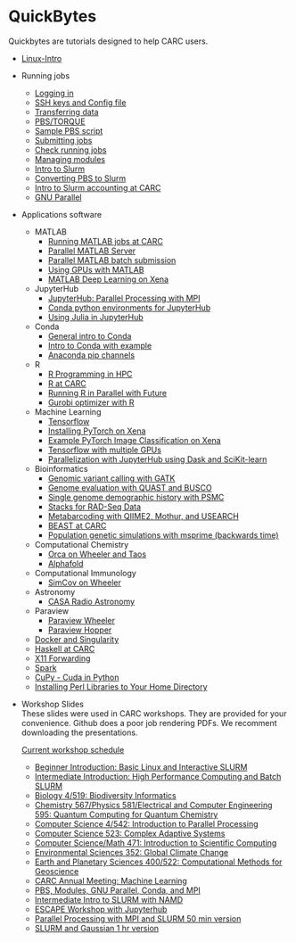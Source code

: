 # QuickBytes
Quickbytes are tutorials designed to help CARC users.  
    
   * [Linux-Intro](https://github.com/UNM-CARC/QuickBytes/blob/master/docs/linux_intro.md)

   * Running jobs
      * [Logging in](https://github.com/UNM-CARC/QuickBytes/blob/master/docs/logging_in.md)
      * [SSH keys and Config file](https://github.com/UNM-CARC/QuickBytes/blob/table-of-contents-readme/ssh_keygen_config.md)
      * [Transferring data](https://github.com/UNM-CARC/QuickBytes/blob/master/docs/transfer_data.md)
      * [PBS/TORQUE](https://github.com/UNM-CARC/QuickBytes/blob/master/docs/pbs-torque.md)
      * [Sample PBS script](https://github.com/UNM-CARC/QuickBytes/blob/master/docs/pbs_scripts2.md)
      * [Submitting jobs](https://github.com/UNM-CARC/QuickBytes/blob/master/docs/submitting_jobs.md)
      * [Check running jobs](https://github.com/UNM-CARC/QuickBytes/blob/master/docs/checking_on_running_jobs.md)
      * [Managing modules](https://github.com/UNM-CARC/QuickBytes/blob/master/docs/module_management.md)
      * [Intro to Slurm](https://github.com/UNM-CARC/QuickBytes/blob/master/docs/Intro_to_slurm.md)
      * [Converting PBS to Slurm](https://github.com/UNM-CARC/QuickBytes/blob/master/docs/pbs2slurm.md)
      * [Intro to Slurm accounting at CARC](https://github.com/UNM-CARC/QuickBytes/blob/master/docs/slurm_accounting.md)
      * [GNU Parallel](https://github.com/UNM-CARC/QuickBytes/blob/master/docs/GNU%20Parallel.md)

   * Applications software
      * MATLAB
         * [Running MATLAB jobs at CARC](https://github.com/UNM-CARC/QuickBytes/blob/master/docs/running_matlab_jobs.md)
         * [Parallel MATLAB Server](https://github.com/UNM-CARC/QuickBytes/blob/master/docs/ParallelMatlabServer.md)
         * [Parallel MATLAB batch submission](https://github.com/UNM-CARC/QuickBytes/blob/parallel_matlab_profile_creation/Parallel%20MATLAB%20profile%20setup%20and%20batch%20submission.md)
         * [Using GPUs with MATLAB](https://github.com/UNM-CARC/QuickBytes/blob/master/docs/Using%20GPUs%20on%20Xena%20with%20MATLAB.md)
         * [MATLAB Deep Learning on Xena](https://github.com/UNM-CARC/QuickBytes/blob/master/docs/MATLAB%20Deep%20Learning%20on%20Xena.md)
      * JupyterHub
         * [JupyterHub: Parallel Processing with MPI](https://github.com/UNM-CARC/QuickBytes/blob/master/docs/parallelization_with%20Jupyterhub_using_mpi.md)
         * [Conda python environments for JupyterHub](https://github.com/UNM-CARC/QuickBytes/blob/master/docs/Conda_JupyterHub.md)
         * [Using Julia in JupyterHub](https://github.com/UNM-CARC/QuickBytes/blob/master/docs/julia_with_jupyterhub.md)
      * Conda
         * [General intro to Conda](https://github.com/UNM-CARC/QuickBytes/blob/master/docs/anaconda_general_intro.md)
         * [Intro to Conda with example](https://github.com/UNM-CARC/QuickBytes/blob/master/docs/anaconda_intro.md)
         * [Anaconda pip channels](https://github.com/UNM-CARC/QuickBytes/blob/master/docs/anaconda_pip_channels.md)
      * R
         * [R Programming in HPC](https://github.com/UNM-CARC/QuickBytes/blob/master/docs/R_usage.md)
         * [R at CARC](https://github.com/UNM-CARC/QuickBytes/tree/master/docs/R_at_CARC)
         * [Running R in Parallel with Future](https://github.com/UNM-CARC/QuickBytes/blob/master/docs/Parallel_R_with_Future.ipynb)
         * [Gurobi optimizer with R](https://github.com/UNM-CARC/QuickBytes/blob/master/docs/Gurobi%20optimizer%20with%20R.md)
      * Machine Learning
         * [Tensorflow](https://github.com/UNM-CARC/QuickBytes/blob/master/docs/Tensorflow_documentation.md)
         * [Installing PyTorch on Xena](https://github.com/UNM-CARC/QuickBytes/blob/master/docs/PyTorch_1.9_Xena.md)
         * [Example PyTorch Image Classification on Xena](https://github.com/UNM-CARC/QuickBytes/blob/master/docs/PyTorch_Classifier_Xena%20.ipynb)
         * [Tensorflow with multiple GPUs](https://github.com/UNM-CARC/QuickBytes/blob/master/docs/multiGPU_tensorflow_tutorial.ipynb)
         * [Parallelization with JupyterHub using Dask and SciKit-learn](https://github.com/UNM-CARC/QuickBytes/blob/master/docs/parallel_jupyterhub_with_dask_and_scikit-learn.md)
      * Bioinformatics
         * [Genomic variant calling with GATK](https://github.com/UNM-CARC/QuickBytes/blob/master/docs/GATK_QuickByte.md)
         * [Genome evaluation with QUAST and BUSCO](https://github.com/UNM-CARC/QuickBytes/blob/master/docs/genome_evaluation.md)
         * [Single genome demographic history with PSMC](https://github.com/UNM-CARC/QuickBytes/blob/master/docs/psmc_quickbyte.md)
         * [Stacks for RAD-Seq Data](https://github.com/UNM-CARC/QuickBytes/blob/master/docs/Stacks_quickbyte.md)
         * [Metabarcoding with QIIME2, Mothur, and USEARCH](https://github.com/UNM-CARC/QuickBytes/blob/master/docs/Metabarcoding.md)
         * [BEAST at CARC](https://github.com/UNM-CARC/QuickBytes/blob/master/docs/Beast_at_CARC.md)
         * [Population genetic simulations with msprime (backwards time)](https://github.com/UNM-CARC/QuickBytes/blob/master/docs/msprime_quickbyte.md)
      * Computational Chemistry
         * [Orca on Wheeler and Taos](https://github.com/UNM-CARC/QuickBytes/blob/master/docs/orca_wheeler_taos.md)
         * [Alphafold](https://github.com/UNM-CARC/QuickBytes/blob/master/docs/alphafold.md)
      * Computational Immunology
         * [SimCov on Wheeler](https://github.com/UNM-CARC/QuickBytes/blob/master/docs/SimCov.md)
      *  Astronomy
         * [CASA Radio Astronomy](https://github.com/UNM-CARC/QuickBytes/blob/master/docs/mpiCASA.md)
      * Paraview
        * [Paraview Wheeler](https://github.com/UNM-CARC/QuickBytes/blob/master/docs/paraview.md)
        * [Paraview Hopper](https://github.com/UNM-CARC/QuickBytes/blob/master/docs/Paraview_Hopper.md)
      * [Docker and Singularity](https://github.com/UNM-CARC/QuickBytes/blob/master/docs/singularity-markdown-version.md)
      * [Haskell at CARC](https://github.com/UNM-CARC/QuickBytes/blob/master/docs/haskell.md)
      * [X11 Forwarding](https://github.com/UNM-CARC/QuickBytes/blob/master/docs/X11_forwarding.md)
      * [Spark](https://github.com/UNM-CARC/QuickBytes/blob/master/docs/spark.md)
      * [CuPy - Cuda in Python](https://github.com/UNM-CARC/QuickBytes/blob/master/docs/CuPy_on_CARC.ipynb)
      * [Installing Perl Libraries to Your Home Directory](https://github.com/UNM-CARC/QuickBytes/blob/master/docs/install_perl_libraries.md)

      
* Workshop Slides   
These slides were used in CARC workshops. They are provided for your convenience. Github does a poor job rendering PDFs. We recomment downloading the presentations.

  [Current workshop schedule](https://carc.unm.edu/education--training/workshops-and-seminars.html)
    * [Beginner Introduction: Basic Linux and Interactive SLURM](https://github.com/UNM-CARC/QuickBytes/blob/master/workshop_slides/BeginnerIntro.pdf)
    * [Intermediate Introduction: High Performance Computing and Batch SLURM](https://github.com/UNM-CARC/QuickBytes/blob/master/workshop_slides/IntermediateIntro.pdf)
    * [Biology 4/519: Biodiversity Informatics](https://github.com/UNM-CARC/QuickBytes/blob/master/workshop_slides/BIOL419_519.pdf)
    * [Chemistry 567/Physics 581/Electrical and Computer Engineering 595: Quantum Computing for Quantum Chemistry](https://github.com/UNM-CARC/QuickBytes/blob/master/workshop_slides/CHEM567.pdf)
    * [Computer Science 4/542: Introduction to Parallel Processing](https://github.com/UNM-CARC/QuickBytes/blob/master/workshop_slides/CS442.pdf)
    * [Computer Science 523: Complex Adaptive Systems](https://github.com/UNM-CARC/QuickBytes/blob/master/workshop_slides/CS523.pdf)
    * [Computer Science/Math 471: Introduction to Scientific Computing](https://github.com/UNM-CARC/QuickBytes/blob/master/workshop_slides/CS_Math_471.pdf)
    * [Environmental Sciences 352: Global Climate Change](https://github.com/UNM-CARC/QuickBytes/blob/master/workshop_slides/ENVS352.pdf)
    * [Earth and Planetary Sciences 400/522: Computational Methods for Geoscience](https://github.com/UNM-CARC/QuickBytes/blob/master/workshop_slides/EPS522.pdf)
    * [CARC Annual Meeting: Machine Learning](https://github.com/UNM-CARC/QuickBytes/blob/master/workshop_slides/Machine_Learning.pdf)
    * [PBS, Modules, GNU Parallel, Conda, and MPI](https://github.com/UNM-CARC/QuickBytes/blob/master/workshop_slides/PBS_Parallel_MPI.pdf)
    * [Intermediate Intro to SLURM with NAMD](https://github.com/UNM-CARC/QuickBytes/blob/master/workshop_slides/IntermediateIntroToCARCWorkshopNAMD.pdf)
    * [ESCAPE Workshop with Jupyterhub](https://github.com/UNM-CARC/QuickBytes/blob/master/workshop_slides/CARC_ESCAPE_WORKSHOP-0.1.pdf)
    * [Parallel Processing with MPI and SLURM 50 min version](https://github.com/UNM-CARC/QuickBytes/blob/master/workshop_slides/CS442_50min.pdf)
    * [SLURM and Gaussian 1 hr version](https://github.com/UNM-CARC/QuickBytes/blob/master/workshop_slides/IntermediateIntroToCARCWorkshopGaussian_1hr.pdf) 
    
      
      
